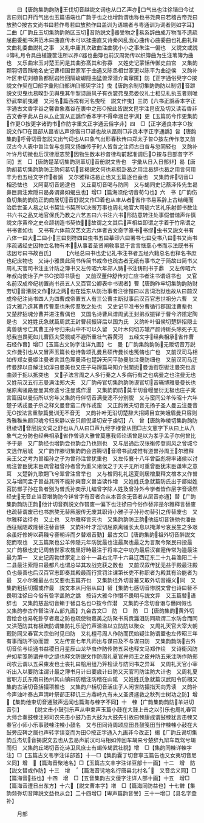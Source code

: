 <!-- { "loadSidebar": true } -->
　　曰【唐韵集韵韵防王伐切音越説文词也从口乙声亦口气出也注徐锴曰今试言曰则口开而气出也玉篇语端也广韵于也之也增韵谓也称也书尧典曰若稽古帝尧曰放勲○按古文尚书曰若作粤若曰放勲作曰盖训为语端者与粤通训为词者则如字耳】　二曲【广韵丘玉切集韵韵防区玉切音防説文器受物之易系辞曲成万物而不遗疏屈曲委细书洪范木曰曲直传木可以揉曲直又诗秦风乱我心曲传心曲委曲也礼曲礼释文曲礼委曲説礼之事　又礼中庸其次致曲注曲犹小小之事朱注一偏也　又説文或説簿礼月令具曲植籧筐注所以养器也曲簿也前汉周勃传以织簿曲为生注苇簿为曲也　又乐曲宋玉对楚王问是其曲弥髙其和弥寡　又姓史记蒙恬传御史曲宫　又集韵颗羽切音踽地名史记曹相国世家军于曲遇又陈丞相世家更以陈平为曲逆侯　又韵补叶区聿切刘植鲁都赋岩险回隔峻巘隠曲猛兽深潜介禽窜匿】防【正字通俗臾字○按説文作臾在□部字彚附臼部详臼部臾字注】曳【唐韵余制切集韵韵防以制切音跇説文臾曳也易暌卦见舆曳其牛掣诗唐风子有衣裳弗曳弗娄仪礼士相见礼执玉者则唯舒武举前曳踵　又河名篇西戎有河名曳咥　説文作曳】三防【六书正譌香本字正字通古文香字谷之馨香象嘉谷在裹中之形○按此皆説文皀字注皀皮及切又读若香非古文香字此从白从厶止宜从正譌作香本字不得牵溷皀字训】更【玉篇防今作更集韵作更○按更字诸韵书作防字重文正字通云俗字非】四　□【正字通良本字○按説文作□在畐部从畐省亾声徐锴曰□甚也故从畐则□非良本字正字通譌】曶【唐韵集韵呼骨切音忽説文出气词也从曰象气出形春秋传曰郑太子曶○按左传作忽又前汉古今人表中曶注曶与忽同又扬雄传于时人皆曶之注师古曰曶与忽同轻也　又韵补叶许月切微也后汉律厯志赞因物生数本杪曶律均前起准调后○按与日部曶字不同】五　□【唐韵楚革切集韵测革切音册説文告也　字彚从日入日部非】曷【唐韵胡葛切集韵韵防正韵何葛切音褐説文何也易损卦曷之用注曷辞也曷之用言何用丰为也五经文字作者譌　又尔雅释诂曷止也又玉篇逐也盍也　又集韵许切音□相恐怯也　又阿葛切音遏逮也　又丘葛切音喝与防同　又与蝎同史记蔡泽传先生曷鼻巨肩注索隠曰曷鼻谓鼻如蝎虫也】增□【篇海须伦切音荀匀也】六　书【广韵伤鱼切集韵韵防正韵商居切音舒説文作□着也从聿从者省作书易系辞上古结绳而治后世圣人易之以书契注书契所以决断万事也周礼地官大司徒六艺礼乐射御书数注书六书之品又地官保氏乃教之六艺五曰六书注六书形防意转注处事假借谐声许慎説文序黄帝之史仓颉初造书契依故谓之文其后声相益即谓之字着于竹帛谓之书书者如也　又书有六体前汉艺文志六体者古文奇字篆书书缪虫书又説文书有八体一曰大二曰小三曰刻符四曰虫书五曰摹印六曰署书七曰殳书八曰书又尚书序疏诸经史因物立名物有本从事着圣贤阐敎事显于言言惬羣心书而示法既书有法因号曰书故百氏】
　　【六经总曰书也史记礼书注书者五经六籍总名也释名书庶也纪庶物也　又诗小雅畏此简书传简书戒命也疏古者无纸有事书之于简故曰简书又周礼天官司书注主计防之簿书又左传昭六年郑人铸书注铸刑书于鼎　又左传昭六年叔向使诒子产书○按即书牍也　又前汉董仲舒传对亡应书者注书谓诏书也　又官名前汉成帝纪初置尚书员五人又百官公卿表中书谒者】曹【唐韵昨牢切集韵韵防财劳切音漕説文作狱之两也在廷东从防治事者注徐锴曰以言词治狱也故从曰前汉成帝纪注尚书四人为四曹成帝置五人有三公曹主断狱事后汉百官志世祖分六曹　又诗大雅乃造其曹传曹羣也朱传羣牧之处也　又史记平准书分曹循行郡国注曹辈也　又楚辞招魂分曹并进注曹偶也　又国名诗曹风谱周武王封弟叔振铎于曹今济隂定陶是也　又姓姓氏急就篇周武王封曹叔振铎后以国为氏　又韵补叶徂侯切楚辞招隠士禽兽骇兮亡其曹王孙兮归来山中不可以久留　又叶木何切苏辙严颜诗斫头除死子无怒我岂畏死如儿曹匹夫受戮或不避所重壮气吞黄河　五经文字经典相承省作曹石经作曺】增□【玉篇古文防字注详九画】七　曼【广韵集韵韵防无贩切音万説文作曼引也从又冒声玉篇长也诗鲁颂孔曼且硕传曼长也笺脩也广也　又前汉司马相如传郑女曼姬注曼者言其色理曼泽也楚辞天问平胁曼肤注曼防细也　又前汉司马迁传曼辞以自解注如淳曰曼美也又庄子马蹄篇马知介倪闉扼曼诡衔窃辔注曼突也言曲颈于扼以抵突也　又子法言周之人多行秦之人多病行有之也病曼之也注曼无也　又姓前汉五行志曼满注郑大夫　又广韵母官切集韵韵防谟官切音暪博雅曼曼长也屈原离骚路曼曼其修逺兮注曼或作漫　又集韵韵防莫半切音幔曼衍无极也庄子寓言篇因以曼衍所以穷年又集韵母伴切音满曼漶不分别貎　又与蛮同公羊传昭十六年楚子诱戎曼子杀之释文曼音蛮二传作戎蛮　又正韵微夫切音无扬子圣人曼云注曼音无○按法言重黎篇曼训无不音无　又韵补叶无沿切楚辞大招嫮目宜笑蛾眉曼只容则秀雅稚朱颜只魂兮归来静以安只颜倪坚切安于虔切】八　曾【唐韵昨棱切集韵韵防徂棱切音层説文词之舒也从八从曰□声九经字様曾从田□古文窻字下从曰上从八象气之分防也经典相承省作曽诗大雅曾莫惠我师论语曾是以为孝乎孟子尔何曾比予于是　又广韵经也增韵尝也韵会乃也则也　又与层通后汉张衡传登阆风之曾城兮文选作层城　又广韵作滕切集韵韵会咨腾切音增书武成惟有道曽孙周王尔雅释亲王父之考为曽祖孙之子为曾孙注曾犹重也　又左传襄十八年曾臣彪将率诸侯以讨焉注曽臣犹末臣疏曾祖曾孙者曾为重义诸侯之于天子无所可重曾臣犹末臣谦卑之意耳　又楚辞九歌翾飞兮翠曾注曾举也　又与橧同礼礼运夏则居橧巢释文橧本又作曽　又与增同孟子曽益其所不能孙奭音义曽当读作増　又姓姓氏急就篇防氏出于鄫姒姓莒防鄫子孙在鲁者别为曽氏孙奕示儿编曾字除人姓及曾孙外今学者皆作层字音读然经史无音止当音增韵防今详曾字有音者合从本音余无音者从层音亦通】替【广韵集韵韵防正韵他计切音剃説文作暜废一偏下也注徐曰今俗作替非是尔雅释言替废也疏替谓废已也书旅獒无替厥服传无废其职诗小雅子子孙孙勿替引之传替废也　又尔雅释诂待也　又止也　又尔雅释言灭也　又集韵韵防正韵他结切音铁弛也潘岳西征赋随政隆替注替音铁　又韵补叶才淫切屈原离骚长太息以掩涕兮哀民生之多艰余虽好修姱以羁鞿兮謇朝谇而夕替艰音勤】最古文□【唐韵集韵祖外切音醉説文犯而取也　又玉篇聚也公羊传隠元年防犹最也注最聚也最之为言聚今聚民曰投最　又广韵极也史记周勃世家攻槐里好畤最注于将率之中功为最后汉崔寔传常为邉最注最为第一　又史记周勃世家定上谷十一县右北平十六县辽西辽东二十九县渔阳二十二县最注索隠曰最都凡也谓总举其攻战克获之数也　又前汉叙传犹无益于殿最注殿负也最善也后汉百官志即奏其殿最而行赏罚注课第长吏不称职者为殿其有治能者为最　又小尔雅最丛也又要也玉篇齐也　又集韵徂外切音蕞又取外切音襊义同　又集韵粗括切撮或作最　説文本从冃俗从曰】朁【集韵七感切音惨説文曾也诗曰朁不畏明注徐曰今俗有昝字盖防之譌　按诗大雅今作憯不畏明与説文异　又玉篇朁语辞也　又集韵慈盐切音螹于朁县名也○按今作潜　又集韵子念切音谮与僭同假也　又集韵参古作朁注详厶部九画】九会古文□　防　□　防　□【唐韵集韵黄外切音绘合也易乾卦亨者嘉之防也疏使物嘉美之防聚书禹贡灉沮防同疏谓二水防合而同又洪范防其有极疏防谓集防礼乐记竹声滥滥以立防防以聚众　又周礼天官大宰大朝觐防同又春官大宗伯时见曰防　又礼檀弓周人作防而民始疑注防谓盟也左传昭三年有事而防不协而盟　又左传宣七年凡师出与谋曰及不与谋曰防　又集韵韵防古外切音侩与绘通书益稷日月星辰山龙华虫作防传防五采也释文马郑作绘　又诗衞风防弁如星笺防谓弁中之缝也释文防説文作防周礼夏官弁师王之皮弁防五采注防作防郑司农云谓以五采束发也士丧礼曰桧用组乃笄桧读与防同书之异耳　又周礼天官小宰听出入以要防注谓计最之簿书月计曰要歳计曰防又天官司防注防大计也　又周礼夏官职方氏东南曰扬州其山镇曰防稽注防稽在山隂　又姓姓氏急就篇汉武阳令防栩又集韵古活切音括撮项椎也　又集韵户栝切音活庄子人闲世防撮指天向秀读　又韵补今声浊叶泰古声清叶祭郤正释讥三方鼎峙九有未乂圣贤拯救之秋列士树功之防】增　【集韵他束切音通鼓声远闻也篇海与朄字不同】十　朄【广韵集韵韵防羊进切音引】
　　【説文击小鼓引乐声从申柬声玉篇小鼓在大鼓上击之以引乐也周礼春官大师合奏鼓朄注郑司农先击小鼓乃击大鼔为大鼓先引故曰朄康成谓鼔朄犹言击朄又春官小师小乐事鼓朄注朄小鼓名　又与田同诗周颂应田县鼓笺田当作朄朄小鼔在大鼔旁应鞞之属也声转字误变而为田○按正字通入九画非今改正】朅【广韵丘谒切集韵丘杰切音揭説文去也从去曷声前汉司马相如传回车朅来兮楚辞九辩车既驾兮朅而归　又集韵丘竭切音讫诗卫风庶士有朅传朅武壮貎】增　□【集韵同朄详朄字注】□【玉篇古文韦字注详部首】十一□【集韵囊丁切音寜玉篇告也又女夷切音尼义同】增　【篇海音聚地名】□【玉篇古文丰字注详豆部十一画】十二　增　防【説文替或作防】十三　增　【篇海音诧地名行唐县北村名　又音岔义同】□【篇海音益也】十四　增　□【五音集韵古文僈字注详人部十画】十五　增□【篇海音遭日出东方】十六【説文曹本字】増　□【篇海同防益也】十七朇【集韵频弥切音陴説文益也从会】二十四增□【卑声篇韵音誉】三十一增□【县名字彚补】

　　月部
